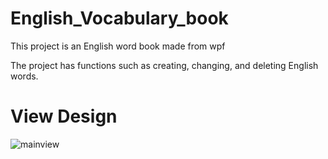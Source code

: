 # English_Vocabulary_book
 This project is an English word book made from wpf
 
 The project has functions such as creating, changing, and deleting English words.

View  Design
==========
![mainview](https://user-images.githubusercontent.com/31694207/52175135-7628fa80-27e2-11e9-8e73-8941d55dc125.png)

